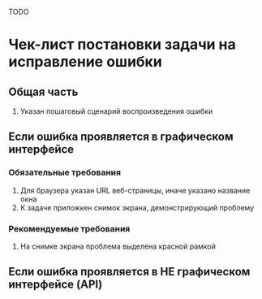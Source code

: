 TODO 

# Чек-лист постановки задачи на исправление ошибки

## Общая часть
1. Указан пошаговый сценарий воспроизведения ошибки

## Если ошибка проявляется в графическом интерфейсе

### Обязательные требования
1. Для браузера указан URL веб-страницы, иначе указано название окна
1. К задаче приложкен снимок экрана, демонстрирующий проблему

### Рекомендуемые требования
1. На снимке экрана проблема выделена красной рамкой

## Если ошибка проявляется в НЕ графическом интерфейсе (API)

